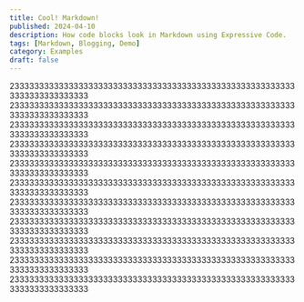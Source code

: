 ```yaml
---
title: Cool! Markdown!
published: 2024-04-10
description: How code blocks look in Markdown using Expressive Code.
tags: [Markdown, Blogging, Demo]
category: Examples
draft: false
---
```


23333333333333333333333333333333333333333333333333333333333333333333333333
23333333333333333333333333333333333333333333333333333333333333333333333333
23333333333333333333333333333333333333333333333333333333333333333333333333
23333333333333333333333333333333333333333333333333333333333333333333333333
23333333333333333333333333333333333333333333333333333333333333333333333333
23333333333333333333333333333333333333333333333333333333333333333333333333
23333333333333333333333333333333333333333333333333333333333333333333333333
23333333333333333333333333333333333333333333333333333333333333333333333333
23333333333333333333333333333333333333333333333333333333333333333333333333
23333333333333333333333333333333333333333333333333333333333333333333333333
23333333333333333333333333333333333333333333333333333333333333333333333333
